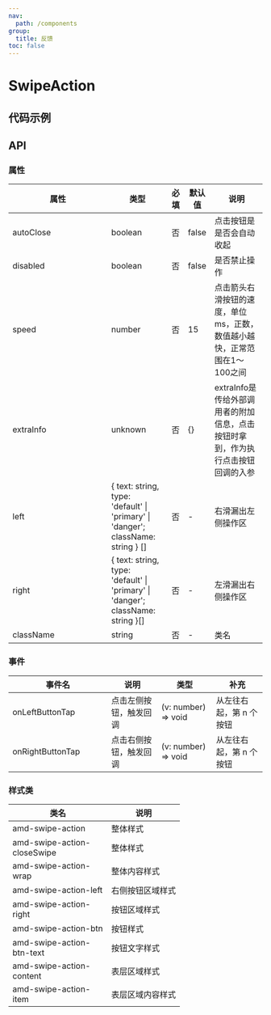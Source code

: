 ```yaml
---
nav:
  path: /components
group:
  title: 反馈
toc: false
---
```


# SwipeAction

## 代码示例

<code src='../../demo/pages/SwipeAction'></code>

## API

### 属性
| 属性 | 类型 | 必填 | 默认值 | 说明 |
| -----|-----|-----|-----|----- |
| autoClose | boolean | 否 | false | 点击按钮是是否会自动收起 |
| disabled | boolean | 否 | false | 是否禁止操作 |
| speed | number | 否 | 15 | 点击箭头右滑按钮的速度，单位ms，正数，数值越小越快，正常范围在1～100之间 |
| extraInfo | unknown | 否 | {} | extraInfo是传给外部调用者的附加信息，点击按钮时拿到，作为执行点击按钮回调的入参 |
| left | { text: string, type: 'default' &verbar; 'primary' &verbar; 'danger'; className: string } [] | 否 | - | 右滑漏出左侧操作区 |
| right | { text: string, type: 'default' &verbar; 'primary' &verbar; 'danger'; className: string }[] | 否 | - | 左滑漏出右侧操作区 |
| className | string | 否 | - | 类名 |

### 事件
| 事件名 | 说明 | 类型 | 补充 |
| -----|-----|-----|-----|
| onLeftButtonTap | 点击左侧按钮，触发回调 | (v: number) => void | 从左往右起，第 n 个按钮 |
| onRightButtonTap | 点击右侧按钮，触发回调 | (v: number) => void | 从左往右起，第 n 个按钮  |

### 样式类
| 类名 | 说明 |
| ----|----|
| amd-swipe-action| 整体样式 |
| amd-swipe-action-closeSwipe | 整体样式 |
| amd-swipe-action-wrap | 整体内容样式 |
| amd-swipe-action-left | 右侧按钮区域样式 |
| amd-swipe-action-right | 按钮区域样式 |
| amd-swipe-action-btn | 按钮样式 |
| amd-swipe-action-btn-text | 按钮文字样式 |
| amd-swipe-action-content | 表层区域样式 |
| amd-swipe-action-item | 表层区域内容样式 |

<style>
table th:first-of-type { width: 180px; } 
.__dumi-default-layout-content article table:first-of-type th:nth-of-type(2)  {
    width: 260px
} 
.__dumi-default-layout-content article table:first-of-type th:nth-of-type(3)  {
    width: 30px
} 
.__dumi-default-layout-content article table:first-of-type th:nth-of-type(4)  {
    width: 40px
} 
</style>